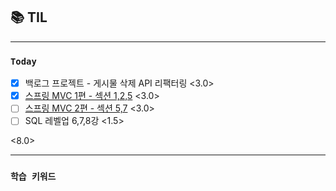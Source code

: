 ## 📚 TIL

---

### `Today`
- [X] 백로그 프로젝트 - 게시물 삭제 API 리팩터링 <3.0>
- [X] [스프링 MVC 1편 - 섹션 1,2,5](https://www.inflearn.com/course/%EC%8A%A4%ED%94%84%EB%A7%81-%ED%95%B5%EC%8B%AC-%EC%9B%90%EB%A6%AC-%EA%B8%B0%EB%B3%B8%ED%8E%B8?_gl=1*14vy9ir*_ga*MTcyOTY0MDA5NC4xNjkyOTEzMDUz*_ga_85V6SRKGJV*MTY5MjkxMzA1Mi4xLjEuMTY5Mjk5Nzg2MS42MC4wLjA.) <3.0>
- [ ] [스프링 MVC 2편 - 섹션 5,7](https://www.inflearn.com/course/%EC%8A%A4%ED%94%84%EB%A7%81-mvc-2#reviews.) <3.0>
- [ ] SQL 레벨업 6,7,8강 <1.5>

<8.0>

---

### `학습 키워드`
